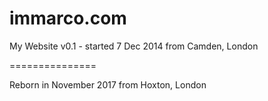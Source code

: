 immarco.com
===============

My Website
v0.1 - started 7 Dec 2014 from Camden, London


===============

Reborn in November 2017 from Hoxton, London 
